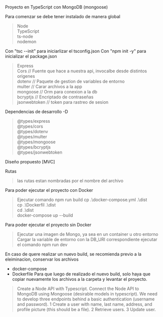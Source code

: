 Proyecto en TypeScript con MongoDB (mongoose) 

Para comenzar se debe tener instalado de manera global

> Node\
> TypeScript\
> ts-node\
> nodemon

Con "tsc --init" para iniciarlizar el tsconfig.json
Con "npm init -y" para inicializar el package.json

> Express\
> Cors         // Fuente que hace a nuestra api, invocalbe desde distintos origenes\
> dotenv       // Paquete de gestion de variables de entorno\
> multer       // Carar archivos a la app\
> mongoose     // Orm para conexion a la db\
> bcryptjs     // Encriptado de contraseñas\
> jsonwebtoken // token para rastreo de sesion

Dependencias de desarrollo -D

> @types/express\
> @types/cors\
> @types/dotenv\
> @types/multer\
> @types/mongoose\
> @types/bcryptjs\
> @types/jsonwebtoken

Diseño propuesto [MVC]


Rutas

> las rutas estan nombradas por el nombre del archivo


Para poder ejecutar el proyecto con Docker

> Ejecutar comando npm run build
> cp .\docker-compose.yml  .\dist\
> cp .\Dockerfil  .\dist\
> cd .\dist\
> docker-compose up --build

Para poder ejecutar el proyecto sin Docker 

> Ejecutar una imagen de Mongo, ya sea en un container u otro entorno
> Cargar la variable de entorno con la DB_URI correspondiente
> ejecutar el comando npm run dev

En caso de quere realizar un nuevo build, se recomienda previo a la eleiminacion, conservar los archivos 
- docker-compose
- Dockerfile
Para que luego de realizado el nuevo build, solo haya que copiar nuevamente los archivos a la carpeta y levantar el proyecto.


> Create a Node API with Typescript. 
> Connect the Node API to MongoDB using Mongoose (desirable models in typescript).
> We need to develop three endpoints behind a basic authentication (username and password).
1 Create a user with name, last name, address, and profile picture (this should be a file).
2 Retrieve users.
3 Update user.